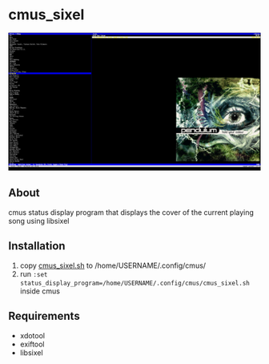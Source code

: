 cmus_sixel
==========

<picture>
  <img src=".github/images/demo.png?cache=none" alt= cmus_sixel>
</picture>

## About
cmus status display program that displays the cover of the current playing song using libsixel

## Installation
1. copy [cmus_sixel.sh](https://raw.githubusercontent.com/S22F5/cmus_sixel/main/cmus_sixel.sh) to /home/USERNAME/.config/cmus/
2. run ```:set status_display_program=/home/USERNAME/.config/cmus/cmus_sixel.sh``` inside cmus

## Requirements
- xdotool
- exiftool
- libsixel
